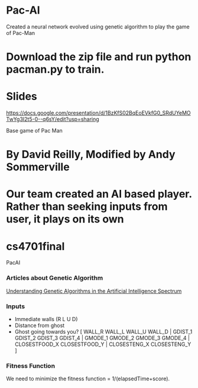 # Pac-AI
Created a neural network evolved using genetic algorithm to play the game of Pac-Man

# Download the zip file and run python pacman.py to train.

# Slides
https://docs.google.com/presentation/d/1BzKfS02BqEoEVkfG0_SRdUYeMOTwYg3I2t5-0--q6sY/edit?usp=sharing


Base game of Pac Man
# By David Reilly, Modified by Andy Sommerville


# Our team created an AI based player. Rather than seeking inputs from user, it plays on its own

# cs4701final
PacAI

### Articles about Genetic Algorithm
<a href="https://medium.com/analytics-vidhya/understanding-genetic-algorithms-in-the-artificial-intelligence-spectrum-7021b7cc25e7">Understanding Genetic Algorithms in the Artificial Intelligence Spectrum</a>

### Inputs
- Immediate walls (R L U D)
- Distance from ghost
- Ghost going towards you?
[ WALL_R WALL_L WALL_U WALL_D | GDIST_1 GDIST_2 GDIST_3 GDIST_4 | GMODE_1 GMODE_2 GMODE_3 GMODE_4 | CLOSESTFOOD_X CLOSESTFOOD_Y | CLOSESTENG_X CLOSESTENG_Y ]

### Fitness Function 
We need to minimize the fitness function = 1/(elapsedTime+score). 


